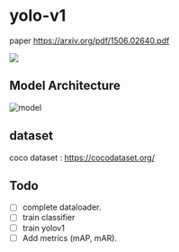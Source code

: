 # yolo-v1
paper https://arxiv.org/pdf/1506.02640.pdf

![](https://miro.medium.com/v2/resize:fit:735/1*9nikM2b0u-m67SJpQXftKA.png)

## Model Architecture
![model](https://production-media.paperswithcode.com/methods/Screen_Shot_2020-06-24_at_12.22.30_PM.png)

## dataset
  coco dataset : https://cocodataset.org/

## Todo
- [ ] complete dataloader.
- [ ] train classifier
- [ ] train yolov1
- [ ] Add metrics (mAP, mAR).

